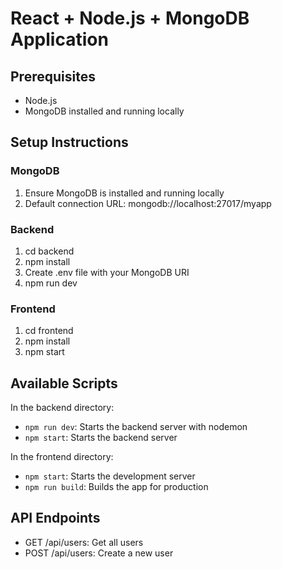 # React + Node.js + MongoDB Application

## Prerequisites
- Node.js
- MongoDB installed and running locally

## Setup Instructions

### MongoDB
1. Ensure MongoDB is installed and running locally
2. Default connection URL: mongodb://localhost:27017/myapp

### Backend
1. cd backend
2. npm install
3. Create .env file with your MongoDB URI
4. npm run dev

### Frontend
1. cd frontend
2. npm install
3. npm start

## Available Scripts

In the backend directory:
- `npm run dev`: Starts the backend server with nodemon
- `npm start`: Starts the backend server

In the frontend directory:
- `npm start`: Starts the development server
- `npm run build`: Builds the app for production

## API Endpoints
- GET /api/users: Get all users
- POST /api/users: Create a new user
